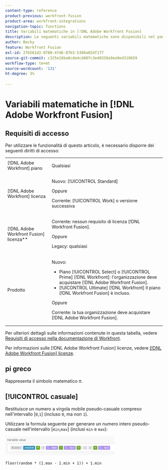```yaml
---
content-type: reference
product-previous: workfront-fusion
product-area: workfront-integrations
navigation-topic: functions
title: Variabili matematiche in [!DNL Adobe Workfront Fusion]
description: Le seguenti variabili matematiche sono disponibili nel pannello  [!DNL Adobe Workfront Fusion mapping] .
author: Becky
feature: Workfront Fusion
exl-id: 2fb561d2-0780-4fd6-87b3-5360a02df177
source-git-commit: c325e16ba0cde4cd48fc3e40358a9ea9ed310659
workflow-type: tm+mt
source-wordcount: '131'
ht-degree: 3%

---
```


# Variabili matematiche in [!DNL Adobe Workfront Fusion]

<!--Audited: 4/2024-->

## Requisiti di accesso

Per utilizzare le funzionalità di questo articolo, è necessario disporre dei seguenti diritti di accesso:

<table style="table-layout:auto"> 
 <col>  
 <col>  
 <tbody>  
  <tr>  
   <td role="rowheader">[!DNL Adobe Workfront] piano</td>  
   <td> <p>Qualsiasi</p> </td>  
  </tr>  
  <tr data-mc-conditions="">  
   <td role="rowheader">[!DNL Adobe Workfront] licenza</td>  
   <td> <p>Nuovo: [!UICONTROL Standard]</p><p>Oppure</p><p>Corrente: [!UICONTROL Work] o versione successiva</p> </td>  
  </tr>  
  <tr>  
   <td role="rowheader">[!DNL Adobe Workfront Fusion] licenza**</td>  
   <td> 
   <p>Corrente: nessun requisito di licenza [!DNL Workfront Fusion].</p> 
   <p>Oppure</p> 
   <p>Legacy: qualsiasi </p> 
   </td>  
  </tr>  
  <tr>  
   <td role="rowheader">Prodotto</td>  
   <td> 
   <p>Nuovo:</p> <ul><li>Piano [!UICONTROL Select] o [!UICONTROL Prime] [!DNL Workfront]: l'organizzazione deve acquistare [!DNL Adobe Workfront Fusion].</li><li>[!UICONTROL Ultimate] [!DNL Workfront] Il piano [!DNL Workfront Fusion] è incluso.</li></ul> 
   <p>Oppure</p> 
   <p>Corrente: la tua organizzazione deve acquistare [!DNL Adobe Workfront Fusion].</p> 
   </td>  
  </tr> 
 </tbody>  
</table>

Per ulteriori dettagli sulle informazioni contenute in questa tabella, vedere [Requisiti di accesso nella documentazione di Workfront](/help/quicksilver/administration-and-setup/add-users/access-levels-and-object-permissions/access-level-requirements-in-documentation.md).

Per informazioni sulle [!DNL Adobe Workfront Fusion] licenze, vedere [[!DNL Adobe Workfront Fusion] licenze](../../workfront-fusion/get-started/license-automation-vs-integration.md).

## pi greco

Rappresenta il simbolo matematico $\pi$.

## [!UICONTROL casuale]

Restituisce un numero a virgola mobile pseudo-casuale compreso nell&#39;intervallo [`0`,`1`] (incluso `0`, ma non `1`).

Utilizzare la formula seguente per generare un numero intero pseudo-casuale nell&#39;intervallo [`min`,`max`] (inclusi `min` e `max`):

![](assets/math-variable-random-350x61.png)

```
floor(random * (1.max - 1.min + 1)) + 1.min
```
